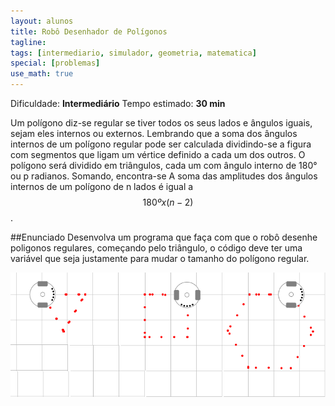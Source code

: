 ```yaml
---
layout: alunos
title: Robô Desenhador de Polígonos
tagline: 
tags: [intermediario, simulador, geometria, matematica]
special: [problemas]
use_math: true
---
```


Dificuldade: **Intermediário**
Tempo estimado: **30 min**

Um polígono diz-se regular se tiver todos os seus lados e ângulos iguais, sejam eles internos ou externos. Lembrando que a soma dos ângulos internos de um polígono regular pode ser calculada dividindo-se a figura com segmentos que ligam um vértice definido a cada um dos outros. O polígono será dividido em triângulos, cada um com ângulo interno de 180° ou p radianos. Somando, encontra-se   A soma das amplitudes dos ângulos internos de um polígono de n lados é igual a $$ 180ºx(n-2) $$. 

##Enunciado
Desenvolva um programa que faça com que o robô desenhe poligonos regulares, começando pelo triângulo, o código deve ter uma variável que seja justamente para mudar o tamanho do polígono regular.

<center>
<img width="700" src="/assets/img/exercicios/desenhador_poligonos.png">
</center>

